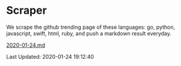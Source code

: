 # Scraper

We scrape the github trending page of these languages: go, python, javascript, swift, html, ruby, and push a markdown result everyday.

[2020-01-24.md](https://github.com/henson/Scraper/blob/master/2020-01-24.md)

Last Updated: 2020-01-24 19:12:40